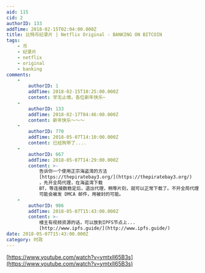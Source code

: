 ```yaml
---
aid: 115
cid: 2
authorID: 133
addTime: 2018-02-15T02:04:00.000Z
title: 比特币纪录片 | Netflix Original - BANKING ON BITCOIN
tags:
    - 币
    - 纪录片
    - netflix
    - original
    - banking
comments:
    -
        authorID: 1
        addTime: 2018-02-15T10:25:00.000Z
        content: 学无止境，各位新年快乐~
    -
        authorID: 133
        addTime: 2018-02-17T04:46:00.000Z
        content: 新年快乐～～～
    -
        authorID: 770
        addTime: 2018-05-07T14:10:00.000Z
        content: 已经狗带了....
    -
        authorID: 667
        addTime: 2018-05-07T14:29:00.000Z
        content: >-
            告诉你一个使用正宗海盗湾的方法
            [https://thepiratebay3.org/](https://thepiratebay3.org/)
            ，先开全局代理，在海盗湾下载
            BT，等连接数稳定后，退出代理，稍等片刻，就可以正常下载了。不开全局代理的话是找不到其他ip的；但是如果在找到连接数之后不断开全局代理，vps
            可能会被发 DMCA 邮件，用被封的可能。
    -
        authorID: 986
        addTime: 2018-05-07T15:43:00.000Z
        content: >-
            楼主有视频资源的话，可以放到IPFS节点上...
            [http://www.ipfs.guide/](http://www.ipfs.guide/)
date: 2018-05-07T15:43:00.000Z
category: 时政
---
```


[https://www.youtube.com/watch?v=ymtxlI65B3s](https://www.youtube.com/watch?v=ymtxlI65B3s)

